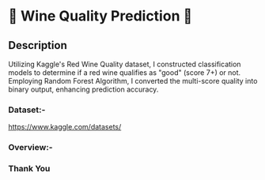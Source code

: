 # 🍷 Wine Quality Prediction 🍻

## Description

Utilizing Kaggle's Red Wine Quality dataset, I constructed classification models to determine if a red wine qualifies as "good" (score 7+) or not. Employing Random Forest Algorithm, I converted the multi-score quality into binary output, enhancing prediction accuracy.







### Dataset:-

https://www.kaggle.com/datasets/

### Overview:-


### Thank You
